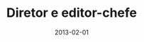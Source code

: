 ---
title:  "Diretor e editor-chefe"
date:   2013-02-01
categories: [Experiência]
where: "Design Magazine Brasil"
when: "2013 - atual"
---